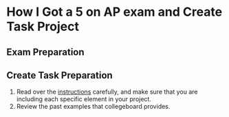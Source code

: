 # How I Got a 5 on AP exam and Create Task Project

## Exam Preparation

## Create Task Preparation

1. Read over the [instructions](https://apcentral.collegeboard.org/media/pdf/ap-csp-student-task-directions.pdf) carefully, and make sure that you are including each specific element in your project.
2. Review the past examples that collegeboard provides. 
